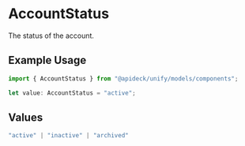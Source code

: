 # AccountStatus

The status of the account.

## Example Usage

```typescript
import { AccountStatus } from "@apideck/unify/models/components";

let value: AccountStatus = "active";
```

## Values

```typescript
"active" | "inactive" | "archived"
```